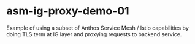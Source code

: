 # asm-ig-proxy-demo-01
Example of using a subset of Anthos Service Mesh / Istio capabilities by doing TLS term at IG layer and proxying requests to backend service.
